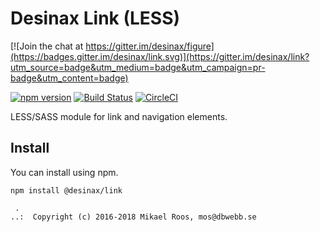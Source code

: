 Desinax Link (LESS)
===============================

[![Join the chat at https://gitter.im/desinax/figure](https://badges.gitter.im/desinax/link.svg)](https://gitter.im/desinax/link?utm_source=badge&utm_medium=badge&utm_campaign=pr-badge&utm_content=badge)

[![npm version](https://badge.fury.io/js/%40desinax%2Flink.svg)](https://badge.fury.io/js/%40desinax%2Flink)
[![Build Status](https://travis-ci.org/desinax/link.svg?branch=master)](https://travis-ci.org/desinax/link)
[![CircleCI](https://circleci.com/gh/desinax/link.svg?style=svg)](https://circleci.com/gh/desinax/link)

LESS/SASS module for link and navigation elements.



Install
-------------------------------

You can install using npm.

```text
npm install @desinax/link
```



```
 . 
..:  Copyright (c) 2016-2018 Mikael Roos, mos@dbwebb.se 
```

